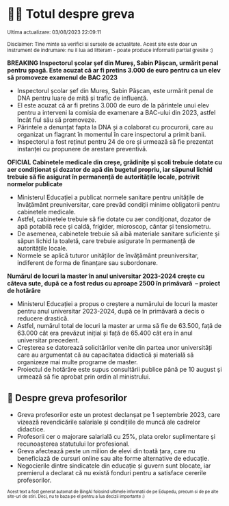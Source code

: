 # 👩‍🏫 Totul despre greva
<sub>Ultima actualizare: 03/08/2023 22:09:11</sub>

<sub>Disclaimer: Tine minte sa verifici si sursele de actualitate. Acest site este doar un instrument de indrumare: nu il lua ad litteram - poate produce informatii partial gresite :)</sub>

**BREAKING Inspectorul școlar șef din Mureș, Sabin Pășcan, urmărit penal pentru șpagă. Este acuzat că ar fi pretins 3.000 de euro pentru ca un elev să promoveze examenul de BAC 2023**
- Inspectorul școlar șef din Mureș, Sabin Pășcan, este urmărit penal de DNA pentru luare de mită și trafic de influență.
- El este acuzat că ar fi pretins 3.000 de euro de la părintele unui elev pentru a interveni la comisia de examenare a BAC-ului din 2023, astfel încât fiul său să promoveze.
- Părintele a denunțat fapta la DNA și a colaborat cu procurorii, care au organizat un flagrant în momentul în care inspectorul a primit banii.
- Inspectorul a fost reținut pentru 24 de ore și urmează să fie prezentat instanței cu propunere de arestare preventivă.

**OFICIAL Cabinetele medicale din creșe, grădinițe și școli trebuie dotate cu aer condiționat și dozator de apă din bugetul propriu, iar săpunul lichid trebuie să fie asigurat în permanență de autoritățile locale, potrivit normelor publicate**
- Ministerul Educației a publicat normele sanitare pentru unitățile de învățământ preuniversitar, care prevăd condiții minime obligatorii pentru cabinetele medicale.
- Astfel, cabinetele trebuie să fie dotate cu aer condiționat, dozator de apă potabilă rece și caldă, frigider, microscop, cântar și tensiometru.
- De asemenea, cabinetele trebuie să aibă materiale sanitare suficiente și săpun lichid la toaletă, care trebuie asigurate în permanență de autoritățile locale.
- Normele se aplică tuturor unităților de învățământ preuniversitar, indiferent de forma de finanțare sau subordonare.

**Numărul de locuri la master în anul universitar 2023-2024 crește cu câteva sute, după ce a fost redus cu aproape 2500 în primăvară  – proiect de hotărâre**
- Ministerul Educației a propus o creștere a numărului de locuri la master pentru anul universitar 2023-2024, după ce în primăvară a decis o reducere drastică.
- Astfel, numărul total de locuri la master ar urma să fie de 63.500, față de 63.000 cât era prevăzut inițial și față de 65.400 cât era în anul universitar precedent.
- Creșterea se datorează solicitărilor venite din partea unor universități care au argumentat că au capacitatea didactică și materială să organizeze mai multe programe de master.
- Proiectul de hotărâre este supus consultării publice până pe 10 august și urmează să fie aprobat prin ordin al ministrului.

## 🏫 Despre greva profesorilor
- Greva profesorilor este un protest declanșat pe 1 septembrie 2023, care vizează revendicările salariale și condițiile de muncă ale cadrelor didactice.
- Profesorii cer o majorare salarială cu 25%, plata orelor suplimentare și recunoașterea statutului lor profesional.
- Greva afectează peste un milion de elevi din toată țara, care nu beneficiază de cursuri online sau alte forme alternative de educație.
- Negocierile dintre sindicatele din educație și guvern sunt blocate, iar premierul a declarat că nu există fonduri pentru a satisface cererile profesorilor.


<sub><sub>Acest text a fost generat automat de BingAI folosind ultimele informatii de pe Edupedu, precum si de pe alte site-uri de stiri. Deci, nu te baza pe el pentru a lua decizii importante :)</sub></sub>